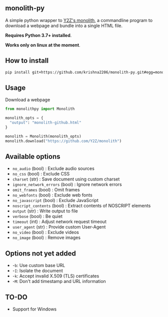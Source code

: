 ## monolith-py
A simple python wrapper to [Y2Z's monolith](https://github.com/Y2Z/monolith), a commandline program to download a webpage and bundle into a single HTML file.

**Requires Python 3.7+ installed**.

**Works only on linux at the moment**.

## How to install
```bash
pip install git+https://github.com/krishna2206/monolith-py.git#egg=monolith-py
```

## Usage
Download a webpage
```python
from monolithpy import Monolith

monolith_opts = {
  "output": "monolith-github.html"
}

monolith = Monolith(monolith_opts)
monolith.download("https://github.com/Y2Z/monolith")
```

## Available options
- `no_audio` (bool) : Exclude audio sources
- `no_css` (bool) : Exclude CSS
- `charset` (str) : Save document using custom charset
- `ignore_network_errors` (bool) : Ignore network errors
- `omit_frames` (bool) : Omit frames
- `no_webfonts` (bool) : Exclude web fonts
- `no_javascript` (bool) : Exclude JavaScript
- `noscript_contents` (bool) : Extract contents of NOSCRIPT elements
- `output` (str) : Write output to file
- `verbose` (bool) : Be quiet
- `timeout` (int) : Adjust network request timeout
- `user_agent` (str) : Provide custom User-Agent
- `no_video` (bool) : Exclude videos
- `no_image` (bool) : Remove images

## Options not yet added
- -`b`: Use custom base URL
- -`I`: Isolate the document
- -`k`: Accept invalid X.509 (TLS) certificates
- -`M`: Don't add timestamp and URL information

## TO-DO
- Support for Windows